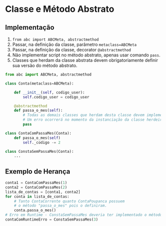 # Classe e Método Abstrato
## Implementação
1. `from abc import ABCMeta, abstractmethod`
2. Passar, na definição da classe, parâmetro `metaclass=ABCMeta`
3. Passar, na definição da classe, decorator `@abstractmethod`
4. Não implementar script no método abstrato, apenas usar comando `pass`.
5. Classes que herdam da classe abstrata devem obrigatoriamente definir sua versão do método abstrato.

```python
from abc import ABCMeta, abstractmethod

class Conta(metaclass=ABCMeta):

    def __init__(self, codigo_user):
        self.codigo_user = codigo_user

    @abstractmethod
    def passa_o_mes(self):
        # Todas as demais classes que herdam desta classe devem implementar este método abstrato.
        # Um erro ocorrerá no momento da instanciação da classe herdeira, se ela não tiver implementação deste método abstrato.
        pass
```  
  
```python
class ContaComPassaMes(Conta):
    def passa_o_mes(self)
        self._codigo -= 2
```  
  
```python
class ConstaSemPassaMes(Conta):
    ...  
```  

## Exemplo de Herança
```python  
conta1 = ContaComPassaMes(1)
conta2 = ContaComPassaMes(2)
lista_de_contas = [conta1, conta2]
for conta in lista_de_contas:
    # Tanto ContaCorrente quanto ContaPoupanca possuem
    # o método "passa_o_mes" pois o definiram.
    conta.passa_o_mes()
# Erro em Runtime - ConstaSemPassaMes deveria ter implementado o método "passa_o_mes" mas não o fez.
contaComRuntimeErro = ConstaSemPassaMes(3)
